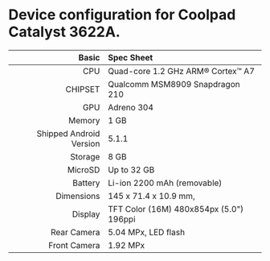 
Device configuration for Coolpad Catalyst 3622A.
=====================================

Basic   | Spec Sheet
-------:|:-------------------------
CPU     | Quad-core 1.2 GHz ARM® Cortex™ A7
CHIPSET | Qualcomm MSM8909 Snapdragon 210
GPU     | Adreno 304
Memory  | 1 GB
Shipped Android Version | 5.1.1
Storage | 8 GB
MicroSD | Up to 32 GB
Battery | Li-ion 2200 mAh (removable)
Dimensions | 145 x 71.4 x 10.9 mm, 
Display | TFT Color (16M) 480x854px (5.0") 196ppi 
Rear Camera  | 5.04 MPx, LED flash
Front Camera | 1.92 MPx

